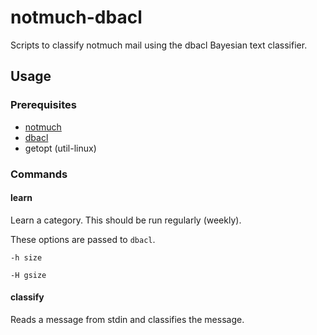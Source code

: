 # notmuch-dbacl

Scripts to classify notmuch mail using the dbacl Bayesian text classifier.

## Usage

### Prerequisites

- [notmuch](https://notmuchmail.org/)
- [dbacl](http://dbacl.sourceforge.net/)
- getopt (util-linux)

### Commands

#### learn

Learn a category. This should be run regularly (weekly).

These options are passed to `dbacl`.

`-h size`

`-H gsize`


#### classify

Reads a message from stdin and classifies the message.
